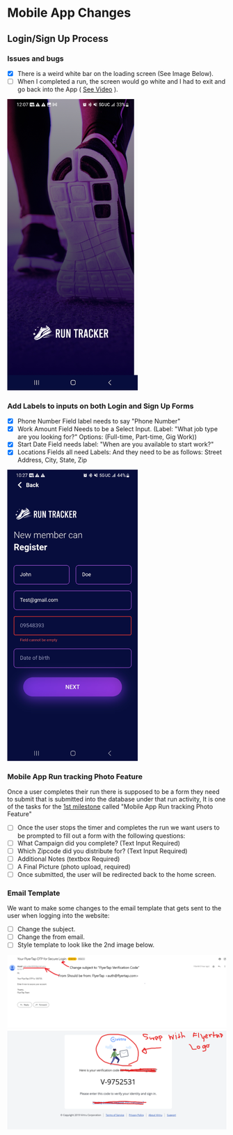 # Mobile App Changes

## Login/Sign Up Process

### Issues and bugs
- [x] There is a weird white bar on the loading screen (See Image Below).
- [ ] When I completed a run, the screen would go white and I had to exit and go back into the App ( [See Video](https://github.com/702Padmin/Flyertap-Distributor/blob/dev/imgs/120619-720x1600.mp4) ).
<img src='https://github.com/702Padmin/Flyertap-Distributor/blob/dev/imgs/Screenshot_20240112_120715.jpg' width='300'>



### Add Labels to inputs on both Login and Sign Up Forms
- [x] Phone Number Field label needs to say "Phone Number"
- [x] Work Amount Field Needs to be a Select Input. (Label: "What job type are you looking for?"  Options: (Full-time, Part-time, Gig Work))
- [x] Start Date Field needs label: "When are you available to start work?"
- [x] Locations Fields all need Labels: And they need to be as follows: Street Address, City, State, Zip

<img src='https://github.com/702Padmin/Flyertap-Distributor/blob/dev/imgs/PhoneNumber%20Field.jpg' width='300'>
<!-- <img src='https://github.com/702Padmin/Flyertap-Distributor/blob/dev/imgs/SignInForm.jpg' width='300'>
<img src='https://github.com/702Padmin/Flyertap-Distributor/blob/dev/imgs/LocationFields.jpg' width='300'>
<img src='https://github.com/702Padmin/Flyertap-Distributor/blob/dev/imgs/WorkAmountField.jpg' width='300'> -->

### Mobile App Run tracking Photo Feature
Once a user completes their run there is supposed to be a form they need to submit that is submitted into the database under that run activity,
It is one of the tasks for the [1st milestone](https://github.com/702Padmin/Flyertap-Distributor/blob/dev/Milestone1.md) called "Mobile App Run tracking Photo Feature"
- [ ] Once the user stops the timer and completes the run we want users to be prompted to fill out a form with the following questions:
- [ ] What Campaign did you complete? (Text Input Required)
- [ ] Which Zipcode did you distribute for? (Text Input Required)
- [ ] Additional Notes (textbox Required)
- [ ] A Final Picture (photo upload, required)
- [ ] Once submitted, the user will be redirected back to the home screen.

### Email Template
We want to make some changes to the email template that gets sent to the user when logging into the website:
- [ ] Change the subject.
- [ ] Change the from email.
- [ ] Style template to look like the 2nd image below.
<img src='https://github.com/702Padmin/Flyertap-Distributor/blob/dev/imgs/EmailTemplate.png' width='600'>
<img src='https://github.com/702Padmin/Flyertap-Distributor/blob/dev/imgs/em_temp.png' width='600'>

